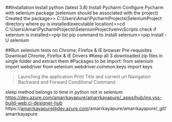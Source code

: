 ##Installation
Install python (latest 3.8)
Install Pycharm
Configure Pycharm with selenium package (selenium should be associated with the project)
Created the package>> C:\Users\Amar\PycharmProjects\SeleniumProject
directory where py is installed(executable location)>>cd C:\Users\Amar\PycharmProjects\SeleniumProject\venv\Scripts
check if selenium is installed>>pip list
pip command to install selenium>>pip install -U selenium

##Run selenium tests on Chrome, Firefox & IE browser
Pre-requisites
Download Chrome, Firefox & IE Drivers
#Keep all 3 downloaded zip files in single folder and extract them
#Packages to be import:
from selenium import webdriver
from selenium.webdriver.common.keys import keys

>Launching the application
>Print Title and current url
>Navigation Backward and Forward
>Conditional Command

sleep method belongs to time in python not in selenium
https://dev.azure.com/amarrkayapure/amarrkayapure/_apps/hub/ms.vss-build-web.ci-designer-hub
https://amarrkayapure@dev.azure.com/amarrkayapure/amarrkayapure/_git/amarrkayapure






